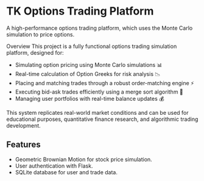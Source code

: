 # TK Options Trading Platform
A high-performance options trading platform, which uses the Monte Carlo simulation to price options. 

Overview
This project is a fully functional options trading simulation platform, designed for:

- Simulating option pricing using Monte Carlo simulations 📊
- Real-time calculation of Option Greeks for risk analysis 📉
- Placing and matching trades through a robust order-matching engine ⚡
- Executing bid-ask trades efficiently using a merge sort algorithm 🔄
- Managing user portfolios with real-time balance updates 💰

This system replicates real-world market conditions and can be used for educational purposes, quantitative finance research, and algorithmic trading development.

## Features
- Geometric Brownian Motion for stock price simulation.
- User authentication with Flask.
- SQLite database for user and trade data.
